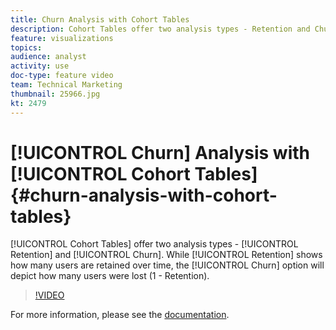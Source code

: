 ```yaml
---
title: Churn Analysis with Cohort Tables
description: Cohort Tables offer two analysis types - Retention and Churn. While Retention shows how many users are retained over time, the Churn option will depict how many users were lost (1 - Retention).
feature: visualizations
topics: 
audience: analyst
activity: use
doc-type: feature video
team: Technical Marketing
thumbnail: 25966.jpg
kt: 2479
---
```


# [!UICONTROL Churn] Analysis with [!UICONTROL Cohort Tables] {#churn-analysis-with-cohort-tables}

[!UICONTROL Cohort Tables] offer two analysis types - [!UICONTROL Retention] and [!UICONTROL Churn]. While [!UICONTROL Retention] shows how many users are retained over time, the [!UICONTROL Churn] option will depict how many users were lost (1 - Retention).

>[!VIDEO](https://video.tv.adobe.com/v/25966/?quality=12)

For more information, please see the [documentation](https://marketing.adobe.com/resources/help/en_US/analytics/analysis-workspace/cohort_analysis.html).
